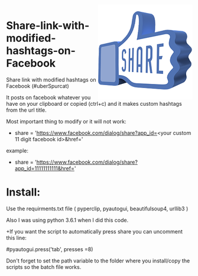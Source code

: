 <img src="Share003.png" align="right" />

# Share-link-with-modified-hashtags-on-Facebook
Share link with modified hashtags on Facebook (#uberSpurcat)

It posts on facebook whatever you have on your clipboard or copied (ctrl+c) and it makes custom hashtags from the url title.

Most important thing to modify or it will not work:

-  share = 'https://www.facebook.com/dialog/share?app_id=<your custom 11 digit facebook id>&href='
                                                              
  example:
+    share = 'https://www.facebook.com/dialog/share?app_id=11111111111&href='
    
# Install:
Use the requirments.txt file (  pyperclip, pyautogui, beautifulsoup4, urllib3 )

Also I was using python 3.6.1 when I did this code.

+If you want the script to automatically press share you can uncomment this line:

#pyautogui.press('tab', presses =8)

Don't forget to set the path variable to the folder where you install/copy the scripts so the batch file works.
